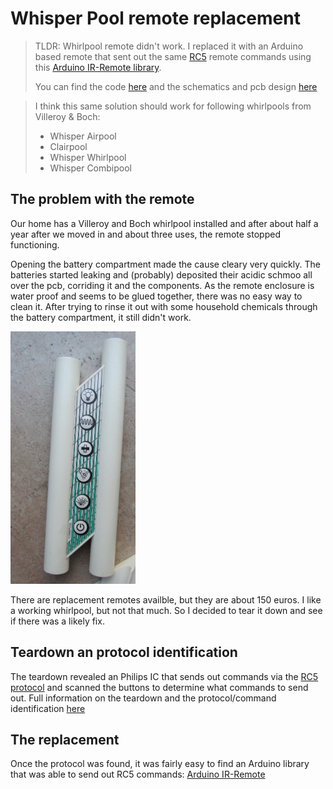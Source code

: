 # Whisper Pool remote replacement

> TLDR: Whirlpool remote didn't work. I replaced it with an Arduino
> based remote that sent out the same [RC5](https://en.wikipedia.org/wiki/RC-5) remote 
> commands using this [Arduino IR-Remote library](https://github.com/z3t0/Arduino-IRremote).
>
> You can find the code [here](firmware) and the schematics and
> pcb design [here](hardware)

> I think this same solution should work for following whirlpools from Villeroy & Boch:
> 
> * Whisper Airpool
> * Clairpool
> * Whisper Whirlpool
> * Whisper Combipool

## The problem with the remote

Our home has a Villeroy and Boch whirlpool installed and after about half a 
year after we moved in and about three uses, the remote stopped functioning.

Opening the battery compartment made the cause cleary very quickly. The batteries
started leaking and (probably) deposited their acidic schmoo all over the pcb, 
corriding it and the components. As the remote enclosure is water proof and seems
to be glued together, there was no easy way to clean it. After trying to rinse it
out with some household chemicals through the battery compartment, it still didn't 
work.

<img src="docs/img/combipool-remote.jpg" width="200" alt="The offending remote (picture from the web)">

There are replacement remotes availble, but they are about 150 euros. I like a 
working whirlpool, but not that much. So I decided to tear it down and see if there
was a likely fix.

## Teardown an protocol identification

The teardown revealed an Philips IC that sends out commands via the 
[RC5 protocol](https://en.wikipedia.org/wiki/RC-5) and scanned the 
buttons to determine what commands to send out. Full information
on the teardown and the protocol/command identification [here](docs/teardown-and-protocol-identification.md)

## The replacement

Once the protocol was found, it was fairly easy to find an Arduino library that 
was able to send out RC5 commands: [Arduino IR-Remote](https://github.com/z3t0/Arduino-IRremote)







